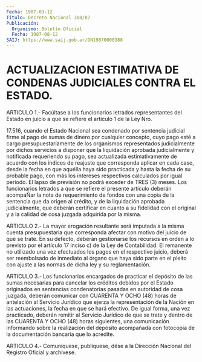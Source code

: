 ```yaml
---
Fecha: 1987-03-12
Título: Decreto Nacional 388/87
Publicación:
  Organismo: Boletín Oficial
  Fecha: 1987-08-12
SAIJ: https://www.saij.gob.ar/DN19870000388
---
```

# ACTUALIZACION ESTIMATIVA DE CONDENAS JUDICIALES CONTRA EL ESTADO.

<a id="1"></a>
ARTICULO  1.-  Facúltase a los funcionarios letrados representantes del Estado en juicio  a que se refiere el artículo 1 de la Ley Nro.

17.516,  cuando el Estado  Nacional  sea  condenado  por  sentencia judicial firme  al  pago de sumas de dinero por cualquier concepto, cuyo  pago  esté  a cargo  presupuestariamente  de  los  organismos representados judicialmente  por dichos servicios a disponer que la liquidación  aprobada judicialmente  y  notificada  requeriendo  su pago, sea actualizada  estimativamente  de  acuerdo con los índices de reajuste que corresponda aplicar en cada caso,  desde  la  fecha en  que  aquélla  haya  sido  practicada  y  hasta  la  fecha de su probable  pago,  con  más los intereses respectivos calculados  por igual período. El lapso  de  previsión no podrá exceder de TRES (3) meses. Los funcionarios letrados  a  que  se  refiere  el  presente artículo  deberán acompaÑar la nota de requerimiento de fondos  con una copia de  la  sentencia  que  da  origen  al  crédito,  y de la liquidación  aprobada  judicialmente,  que  deberán  certificar  en cuanto  a  su  fidelidad  con  el  original  y a la calidad de cosa juzgada adquirida por la misma.

<a id="2"></a>
ARTICULO  2.-  La  mayor  erogación  resultante  será imputada a la misma cuenta presupuestaria que corresponda afectar  con motivo del juicio  de  que  se  trate. En su defecto, deberán gestionarse  los recursos en orden a lo  previsto por el artículo 17 inciso c) de la Ley de Contabilidad. El remanente  no  utilizado una vez efectuados los  pagos  en  el  respectivo juicio, deberá  ser  reembolsado  de inmediato al órgano que  haya  sido parte en el pleito con ajuste a las normas de dicha ley y su reglamentación.

<a id="3"></a>
ARTICULO  3.-  Los funcionarios encargados de practicar el depósito de las sumas necesarias  para  cancelar los créditos debidos por el Estado originados en sentencias  condenatorias pasadas en autoridad de cosa juzgada, deberán comunicar  con  CUARENTA Y OCHO (48) horas de antelación al Servicio Jurídico que ejerza  la representación de la Nación en las actuaciones, la fecha en que se  hará efectivo. De igual  forma,  una  vez  practicado,  deberán  remitir al  Servicio Jurídico  de  que  se trate y dentro de las CUARENTA  Y  OCHO  (48) horas siguientes, una  comunicación informando sobre la realización del depósito acompañada  con fotocopia de la documentación bancaria que lo acredite.

<a id="4"></a>
ARTICULO  4.- Comuníquese, publíquese, dése a la Dirección Nacional del Registro Oficial y archívese.